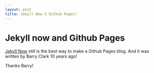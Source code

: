 ```yaml
---
layout: post
title: Jekyll Now X Github Pages!
---
```


# Jekyll now and Github Pages

[Jekyll Now](https://github.com/barryclark/jekyll-now) still is the best way to make a Github Pages blog. And it was written by Barry Clark 10 years ago!

Thanks Barry!
